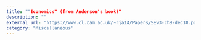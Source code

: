 ```yaml
---
title: ""Economics" (from Anderson's book)"
description: ""
external_url: "https://www.cl.cam.ac.uk/~rja14/Papers/SEv3-ch8-dec18.pdf"
category: "Miscellaneous"
---
```

